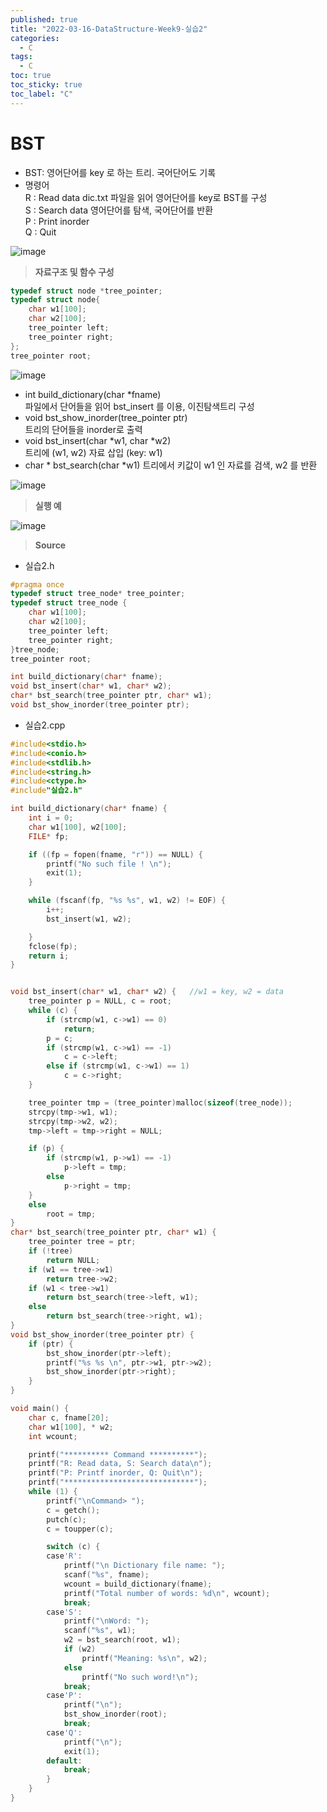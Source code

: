 ```yaml
---
published: true
title: "2022-03-16-DataStructure-Week9-실습2"
categories:
  - C
tags:
  - C
toc: true
toc_sticky: true
toc_label: "C"
---
```


# BST

- BST: 영어단어를 key 로 하는 트리. 국어단어도 기록
- 명령어  
  R : Read data dic.txt 파일을 읽어 영어단어를 key로 BST를 구성  
  S : Search data 영어단어를 탐색, 국어단어를 반환  
  P : Print inorder  
  Q : Quit

![image](https://github.com/222SeungHyun/222SeungHyun.github.io/blob/master/_images/%EC%9E%90%EB%A3%8C%EA%B5%AC%EC%A1%B0%EC%99%80%EC%8B%A4%EC%8A%B5-9%EC%9E%A5-%EC%8B%A4%EC%8A%B52-1.png?raw=true)

> **자료구조 및 함수 구성**

```C++
typedef struct node *tree_pointer;
typedef struct node{
	char w1[100];
	char w2[100];
	tree_pointer left;
	tree_pointer right;
};
tree_pointer root;
```

![image](https://github.com/222SeungHyun/222SeungHyun.github.io/blob/master/_images/%EC%9E%90%EB%A3%8C%EA%B5%AC%EC%A1%B0%EC%99%80%EC%8B%A4%EC%8A%B5-9%EC%9E%A5-%EC%8B%A4%EC%8A%B52-2.png?raw=true)

- int build_dictionary(char \*fname)  
   파일에서 단어들을 읽어 bst_insert 를 이용, 이진탐색트리 구성
  <br>
- void bst_show_inorder(tree_pointer ptr)  
   트리의 단어들을 inorder로 출력
  <br>
- void bst_insert(char *w1, char *w2)  
   트리에 (w1, w2) 자료 삽입 (key: w1)
  <br>
- char * bst_search(char *w1)
  트리에서 키값이 w1 인 자료를 검색, w2 를 반환

![image](https://github.com/222SeungHyun/222SeungHyun.github.io/blob/master/_images/%EC%9E%90%EB%A3%8C%EA%B5%AC%EC%A1%B0%EC%99%80%EC%8B%A4%EC%8A%B5-9%EC%9E%A5-%EC%8B%A4%EC%8A%B52-3.png?raw=true)

> **실행 예**

![image](https://github.com/222SeungHyun/222SeungHyun.github.io/blob/master/_images/%EC%9E%90%EB%A3%8C%EA%B5%AC%EC%A1%B0%EC%99%80%EC%8B%A4%EC%8A%B5-9%EC%9E%A5-%EC%8B%A4%EC%8A%B52-4.png?raw=true)

> **Source**

- 실습2.h

```C++
#pragma once
typedef struct tree_node* tree_pointer;
typedef struct tree_node {
	char w1[100];
	char w2[100];
	tree_pointer left;
	tree_pointer right;
}tree_node;
tree_pointer root;

int build_dictionary(char* fname);
void bst_insert(char* w1, char* w2);
char* bst_search(tree_pointer ptr, char* w1);
void bst_show_inorder(tree_pointer ptr);

```

- 실습2.cpp

```C++
#include<stdio.h>
#include<conio.h>
#include<stdlib.h>
#include<string.h>
#include<ctype.h>
#include"실습2.h"

int build_dictionary(char* fname) {
	int i = 0;
	char w1[100], w2[100];
	FILE* fp;

	if ((fp = fopen(fname, "r")) == NULL) {
		printf("No such file ! \n");
		exit(1);
	}

	while (fscanf(fp, "%s %s", w1, w2) != EOF) {
		i++;
		bst_insert(w1, w2);

	}
	fclose(fp);
	return i;
}


void bst_insert(char* w1, char* w2) {	//w1 = key, w2 = data
	tree_pointer p = NULL, c = root;
	while (c) {
		if (strcmp(w1, c->w1) == 0)
			return;
		p = c;
		if (strcmp(w1, c->w1) == -1)
			c = c->left;
		else if (strcmp(w1, c->w1) == 1)
			c = c->right;
	}

	tree_pointer tmp = (tree_pointer)malloc(sizeof(tree_node));
	strcpy(tmp->w1, w1);
	strcpy(tmp->w2, w2);
	tmp->left = tmp->right = NULL;

	if (p) {
		if (strcmp(w1, p->w1) == -1)
			p->left = tmp;
		else
			p->right = tmp;
	}
	else
		root = tmp;
}
char* bst_search(tree_pointer ptr, char* w1) {
	tree_pointer tree = ptr;
	if (!tree)
		return NULL;
	if (w1 == tree->w1)
		return tree->w2;
	if (w1 < tree->w1)
		return bst_search(tree->left, w1);
	else
		return bst_search(tree->right, w1);
}
void bst_show_inorder(tree_pointer ptr) {
	if (ptr) {
		bst_show_inorder(ptr->left);
		printf("%s %s \n", ptr->w1, ptr->w2);
		bst_show_inorder(ptr->right);
	}
}

void main() {
	char c, fname[20];
	char w1[100], * w2;
	int wcount;

	printf("********** Command **********");
	printf("R: Read data, S: Search data\n");
	printf("P: Printf inorder, Q: Quit\n");
	printf("*****************************");
	while (1) {
		printf("\nCommand> ");
		c = getch();
		putch(c);
		c = toupper(c);

		switch (c) {
		case'R':
			printf("\n Dictionary file name: ");
			scanf("%s", fname);
			wcount = build_dictionary(fname);
			printf("Total number of words: %d\n", wcount);
			break;
		case'S':
			printf("\nWord: ");
			scanf("%s", w1);
			w2 = bst_search(root, w1);
			if (w2)
				printf("Meaning: %s\n", w2);
			else
				printf("No such word!\n");
			break;
		case'P':
			printf("\n");
			bst_show_inorder(root);
			break;
		case'Q':
			printf("\n");
			exit(1);
		default:
			break;
		}
	}
}
```
